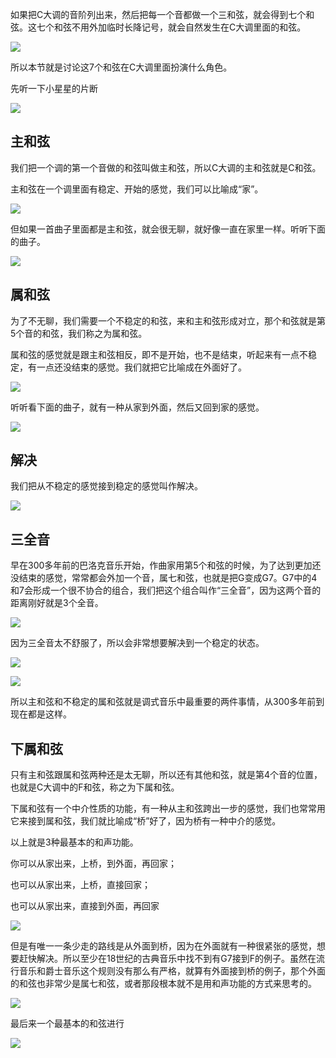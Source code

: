 如果把C大调的音阶列出来，然后把每一个音都做一个三和弦，就会得到七个和弦。这七个和弦不用外加临时长降记号，就会自然发生在C大调里面的和弦。

![](https://raw.githubusercontent.com/songmz/ImageHosting/master/img/20210207201217.png)

所以本节就是讨论这7个和弦在C大调里面扮演什么角色。

先听一下小星星的片断

![](https://raw.githubusercontent.com/songmz/ImageHosting/master/img/20210207201551.png)

## 主和弦

我们把一个调的第一个音做的和弦叫做主和弦，所以C大调的主和弦就是C和弦。

主和弦在一个调里面有稳定、开始的感觉，我们可以比喻成“家”。

![](https://raw.githubusercontent.com/songmz/ImageHosting/master/img/20210207201827.png)

但如果一首曲子里面都是主和弦，就会很无聊，就好像一直在家里一样。听听下面的曲子。

![](https://raw.githubusercontent.com/songmz/ImageHosting/master/img/20210207202109.png)

## 属和弦

为了不无聊，我们需要一个不稳定的和弦，来和主和弦形成对立，那个和弦就是第5个音的和弦，我们称之为属和弦。

属和弦的感觉就是跟主和弦相反，即不是开始，也不是结束，听起来有一点不稳定，有一点还没结束的感觉。我们就把它比喻成在外面好了。

![](https://raw.githubusercontent.com/songmz/ImageHosting/master/img/20210207203727.png)

听听看下面的曲子，就有一种从家到外面，然后又回到家的感觉。

![](https://raw.githubusercontent.com/songmz/ImageHosting/master/img/20210207203806.png)

## 解决

我们把从不稳定的感觉接到稳定的感觉叫作解决。

![](https://raw.githubusercontent.com/songmz/ImageHosting/master/img/20210207204001.png)

## 三全音

早在300多年前的巴洛克音乐开始，作曲家用第5个和弦的时候，为了达到更加还没结束的感觉，常常都会外加一个音，属七和弦，也就是把G变成G7。G7中的4和7会形成一个很不协合的组合，我们把这个组合叫作“三全音”，因为这两个音的距离刚好就是3个全音。

![](https://raw.githubusercontent.com/songmz/ImageHosting/master/img/20210207204354.png)

因为三全音太不舒服了，所以会非常想要解决到一个稳定的状态。

![](https://raw.githubusercontent.com/songmz/ImageHosting/master/img/20210207204508.png)

![](https://raw.githubusercontent.com/songmz/ImageHosting/master/img/20210207204640.png)

所以主和弦和不稳定的属和弦就是调式音乐中最重要的两件事情，从300多年前到现在都是这样。

## 下属和弦

只有主和弦跟属和弦两种还是太无聊，所以还有其他和弦，就是第4个音的位置，也就是C大调中的F和弦，称之为下属和弦。

下属和弦有一个中介性质的功能，有一种从主和弦跨出一步的感觉，我们也常常用它来接到属和弦，我们就比喻成“桥”好了，因为桥有一种中介的感觉。

以上就是3种最基本的和声功能。

你可以从家出来，上桥，到外面，再回家；

也可以从家出来，上桥，直接回家；

也可以从家出来，直接到外面，再回家

![](https://raw.githubusercontent.com/songmz/ImageHosting/master/img/20210207205203.png)

但是有唯一一条少走的路线是从外面到桥，因为在外面就有一种很紧张的感觉，想要赶快解决。所以至少在18世纪的古典音乐中找不到有G7接到F的例子。虽然在流行音乐和爵士音乐这个规则没有那么有严格，就算有外面接到桥的例子，那个外面的和弦也非常少是属七和弦，或者那段根本就不是用和声功能的方式来思考的。

![](https://raw.githubusercontent.com/songmz/ImageHosting/master/img/20210207210309.png)

最后来一个最基本的和弦进行

![](https://raw.githubusercontent.com/songmz/ImageHosting/master/img/20210207210913.png)